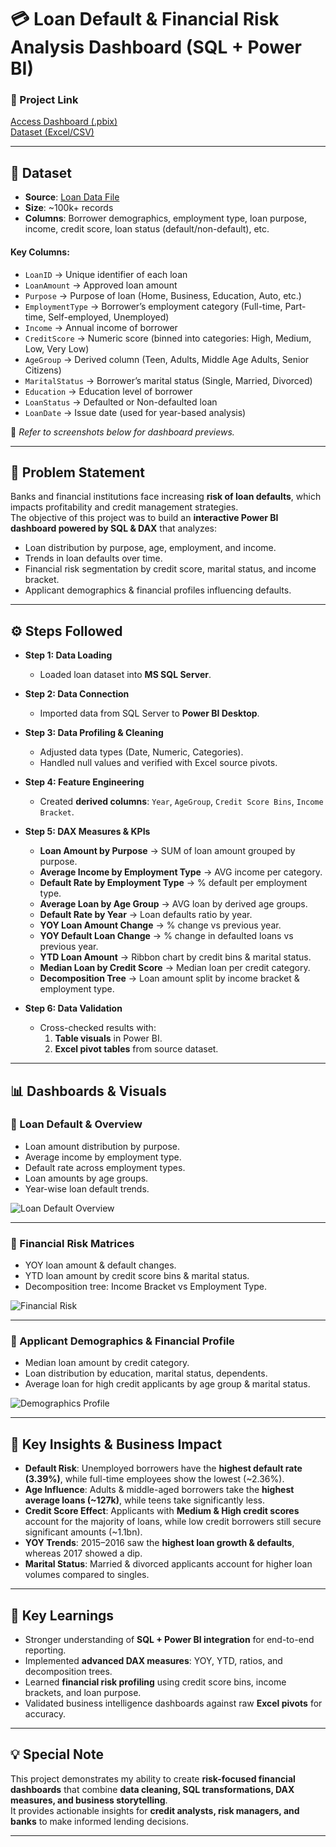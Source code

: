 # 💳 Loan Default & Financial Risk Analysis Dashboard (SQL + Power BI)

### 🔗 Project Link
[Access Dashboard (.pbix)](YOUR_LINK_TO_PBIX_FILE)  
[Dataset (Excel/CSV)](YOUR_LINK_TO_DATASET)  

---

## 📂 Dataset

- **Source**: [Loan Data File](YOUR_EXCEL_LINK)  
- **Size**: ~100k+ records  
- **Columns**: Borrower demographics, employment type, loan purpose, income, credit score, loan status (default/non-default), etc.  

#### Key Columns:  
- `LoanID` → Unique identifier of each loan  
- `LoanAmount` → Approved loan amount  
- `Purpose` → Purpose of loan (Home, Business, Education, Auto, etc.)  
- `EmploymentType` → Borrower’s employment category (Full-time, Part-time, Self-employed, Unemployed)  
- `Income` → Annual income of borrower  
- `CreditScore` → Numeric score (binned into categories: High, Medium, Low, Very Low)  
- `AgeGroup` → Derived column (Teen, Adults, Middle Age Adults, Senior Citizens)  
- `MaritalStatus` → Borrower’s marital status (Single, Married, Divorced)  
- `Education` → Education level of borrower  
- `LoanStatus` → Defaulted or Non-defaulted loan  
- `LoanDate` → Issue date (used for year-based analysis)  

📸 *Refer to screenshots below for dashboard previews.*  

---

## 📝 Problem Statement  

Banks and financial institutions face increasing **risk of loan defaults**, which impacts profitability and credit management strategies.  
The objective of this project was to build an **interactive Power BI dashboard powered by SQL & DAX** that analyzes:  

- Loan distribution by purpose, age, employment, and income.  
- Trends in loan defaults over time.  
- Financial risk segmentation by credit score, marital status, and income bracket.  
- Applicant demographics & financial profiles influencing defaults.  

---

## ⚙️ Steps Followed  

- **Step 1: Data Loading**  
  - Loaded loan dataset into **MS SQL Server**.  

- **Step 2: Data Connection**  
  - Imported data from SQL Server to **Power BI Desktop**.  

- **Step 3: Data Profiling & Cleaning**  
  - Adjusted data types (Date, Numeric, Categories).  
  - Handled null values and verified with Excel source pivots.  

- **Step 4: Feature Engineering**  
  - Created **derived columns**: `Year`, `AgeGroup`, `Credit Score Bins`, `Income Bracket`.  

- **Step 5: DAX Measures & KPIs**  
  - **Loan Amount by Purpose** → SUM of loan amount grouped by purpose.  
  - **Average Income by Employment Type** → AVG income per category.  
  - **Default Rate by Employment Type** → % default per employment type.  
  - **Average Loan by Age Group** → AVG loan by derived age groups.  
  - **Default Rate by Year** → Loan defaults ratio by year.  
  - **YOY Loan Amount Change** → % change vs previous year.  
  - **YOY Default Loan Change** → % change in defaulted loans vs previous year.  
  - **YTD Loan Amount** → Ribbon chart by credit bins & marital status.  
  - **Median Loan by Credit Score** → Median loan per credit category.  
  - **Decomposition Tree** → Loan amount split by income bracket & employment type.  

- **Step 6: Data Validation**  
  - Cross-checked results with:  
    1. **Table visuals** in Power BI.  
    2. **Excel pivot tables** from source dataset.  

---

## 📊 Dashboards & Visuals  

### 🔹 Loan Default & Overview  
- Loan amount distribution by purpose.  
- Average income by employment type.  
- Default rate across employment types.  
- Loan amounts by age groups.  
- Year-wise loan default trends.  

![Loan Default Overview](YOUR_SCREENSHOT_LINK_1)  

---

### 🔹 Financial Risk Matrices  
- YOY loan amount & default changes.  
- YTD loan amount by credit score bins & marital status.  
- Decomposition tree: Income Bracket vs Employment Type.  

![Financial Risk](YOUR_SCREENSHOT_LINK_2)  

---

### 🔹 Applicant Demographics & Financial Profile  
- Median loan amount by credit category.  
- Loan distribution by education, marital status, dependents.  
- Average loan for high credit applicants by age group & marital status.  

![Demographics Profile](YOUR_SCREENSHOT_LINK_3)  

---

## 🔎 Key Insights & Business Impact  

- **Default Risk**: Unemployed borrowers have the **highest default rate (3.39%)**, while full-time employees show the lowest (~2.36%).  
- **Age Influence**: Adults & middle-aged borrowers take the **highest average loans (~127k)**, while teens take significantly less.  
- **Credit Score Effect**: Applicants with **Medium & High credit scores** account for the majority of loans, while low credit borrowers still secure significant amounts (~1.1bn).  
- **YOY Trends**: 2015–2016 saw the **highest loan growth & defaults**, whereas 2017 showed a dip.  
- **Marital Status**: Married & divorced applicants account for higher loan volumes compared to singles.  

---

## 🎯 Key Learnings  

- Stronger understanding of **SQL + Power BI integration** for end-to-end reporting.  
- Implemented **advanced DAX measures**: YOY, YTD, ratios, and decomposition trees.  
- Learned **financial risk profiling** using credit score bins, income brackets, and loan purpose.  
- Validated business intelligence dashboards against raw **Excel pivots** for accuracy.  

---

## 💡 Special Note  

This project demonstrates my ability to create **risk-focused financial dashboards** that combine **data cleaning, SQL transformations, DAX measures, and business storytelling**.  
It provides actionable insights for **credit analysts, risk managers, and banks** to make informed lending decisions.  

---
